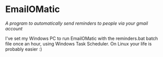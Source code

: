 EmailOMatic
===========
_A program to automatically send reminders to people via your gmail account_

I've set my Windows PC to run EmailOMatic with the reminders.bat batch file once an hour, using Windows Task Scheduler.  On Linux your life is probably easier :)
